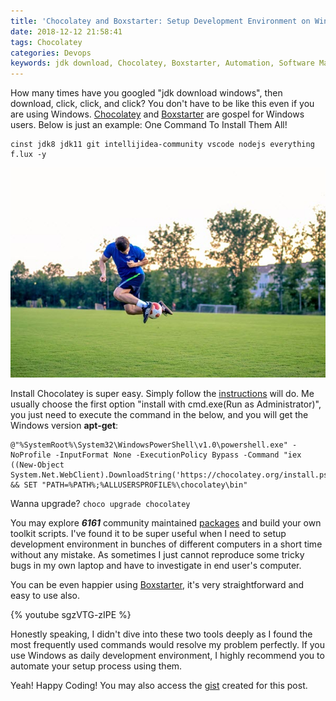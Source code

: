 ```yaml
---
title: 'Chocolatey and Boxstarter: Setup Development Environment on Windows Like Never Before'
date: 2018-12-12 21:58:41
tags: Chocolatey
categories: Devops
keywords: jdk download, Chocolatey, Boxstarter, Automation, Software Management
---
```


How many times have you googled "jdk download windows", then download, click, click, and click? You don't have to be like this even if you are using Windows. [Chocolatey](https://chocolatey.org) and [Boxstarter](https://boxstarter.org/) are gospel for Windows users. Below is just an example: One Command To Install Them All!

```shell
cinst jdk8 jdk11 git intellijidea-community vscode nodejs everything f.lux -y
```
![](../images/trick.jpg)<!-- more -->

Install Chocolatey is super easy. Simply follow the [instructions](https://chocolatey.org/install) will do. Me usually choose the first option "install with cmd.exe(Run as Administrator)", you just need to execute the command in the below, and you will get the Windows version **apt-get**:
```shell
@"%SystemRoot%\System32\WindowsPowerShell\v1.0\powershell.exe" -NoProfile -InputFormat None -ExecutionPolicy Bypass -Command "iex ((New-Object System.Net.WebClient).DownloadString('https://chocolatey.org/install.ps1'))" && SET "PATH=%PATH%;%ALLUSERSPROFILE%\chocolatey\bin"
```

Wanna upgrade? `choco upgrade chocolatey`

You may explore _**6161**_ community maintained [packages](https://chocolatey.org/packages) and build your own toolkit scripts. I've found it to be super useful when I need to setup development environment in bunches of different computers in a short time without any mistake. As sometimes I just cannot reproduce some tricky bugs in my own laptop and have to investigate in end user's computer.

You can be even happier using [Boxstarter](https://boxstarter.org/), it's very straightforward and easy to use also.

{% youtube sgzVTG-zIPE %}

Honestly speaking, I didn't dive into these two tools deeply as I found the most frequently used commands would resolve my problem perfectly. If you use Windows as daily development environment, I highly recommend you to automate your setup process using them.

Yeah! Happy Coding! You may also access the [gist](https://gist.github.com/ny83427/4ca8801fb340bb0555e63155a7050ee9) created for this post.